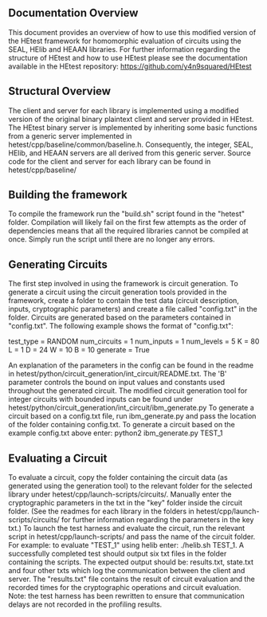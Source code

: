 ﻿##  Documentation Overview
This document provides an overview of how to use this modified version of the
HEtest framework for homomorphic evaluation of circuits using the SEAL, HElib
and HEAAN libraries. For further information regarding the structure of HEtest
and how to use HEtest please see the documentation available in the HEtest
repository: https://github.com/y4n9squared/HEtest

## Structural Overview
The client and server for each library is implemented using a modified version
of the original binary plaintext client and server provided in HEtest. The
HEtest binary server is implemented by inheriting some basic functions from a
generic server implemented in hetest/cpp/baseline/common/baseline.h.
Consequently, the integer, SEAL, HElib, and HEAAN servers are all derived from
this generic server. Source code for the client and server for each library can
be found in hetest/cpp/baseline/<library-name>

## Building the framework
To compile the framework run the "build.sh" script found in the "hetest"
folder. Compilation will likely fail on the first few attempts as the order of
dependencies means that all the required libraries cannot be compiled at once.
Simply run the script until there are no longer any errors.

## Generating Circuits
The first step involved in using the framework is circuit generation. To
generate a circuit using the circuit generation tools provided in the
framework, create a folder to contain the test data (circuit description,
inputs, cryptographic parameters) and create a file called "config.txt" in the
folder. Circuits are generated based on the parameters contained in
"config.txt". The following example shows the format of "config.txt":

test_type = RANDOM
num_circuits = 1
num_inputs = 1
num_levels = 5
K = 80
L = 1
D = 24
W = 10
B = 10
generate = True

An explanation of the parameters in the config can be found in the readme in
hetest/python/circuit_generation/int_circuit/README.txt. The 'B' parameter
controls the bound on input values and constants used throughout the generated
circuit. The modified circuit generation tool for integer circuits with bounded
inputs can be found under
hetest/python/circuit_generation/int_circuit/ibm_generate.py
To generate a circuit based on a config.txt file, run ibm_generate.py and pass
the location of the folder containing config.txt. To generate a circuit based
on the example config.txt above enter: python2 ibm_generate.py TEST_1

## Evaluating a Circuit
To evaluate a circuit, copy the folder containing the circuit data (as
generated using the generation tool) to the relevant folder for the selected
library under hetest/cpp/launch-scripts/circuits/. Manually enter the
cryptographic parameters in the txt in the "key" folder inside the circuit
folder. (See the readmes for each library in the folders in
hetest/cpp/launch-scripts/circuits/ for further information regarding the
parameters in the key txt.) 
To launch the test harness and evaluate the circuit, run the relevant script in
hetest/cpp/launch-scripts/ and pass the name of the circuit folder. For
example: to evaluate "TEST_1" using helib enter: ./helib.sh TEST_1. A
successfully completed test should output six txt files in the folder
containing the scripts. The expected output should be: results.txt, state.txt
and four other txts which log the communication between the client and server.
The "results.txt" file contains the result of circuit evaluation and the
recorded times for the cryptographic operations and circuit evaluation. Note:
the test harness has been rewritten to ensure that communication delays are not
recorded in the profiling results. 






